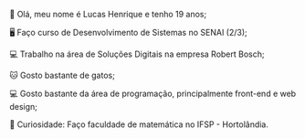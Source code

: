 👦 Olá, meu nome é Lucas Henrique e tenho 19 anos;

🖥 Faço curso de Desenvolvimento de Sistemas no SENAI (2/3);

💻 Trabalho na área de Soluções Digitais na empresa Robert Bosch;

🐱 Gosto bastante de gatos;

💻 Gosto bastante da área de programação, principalmente front-end e web design;

🤔 Curiosidade: Faço faculdade de matemática no IFSP - Hortolândia.
